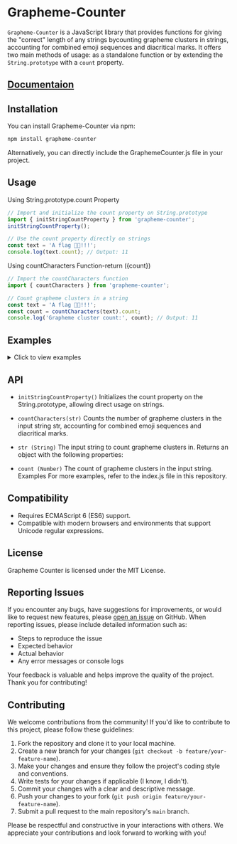 # Grapheme-Counter

`Grapheme-Counter` is a JavaScript library that provides functions for giving the "correct" length of any strings bycounting grapheme clusters in strings, accounting for combined emoji sequences and diacritical marks. It offers two main methods of usage: as a standalone function or by extending the `String.prototype` with a `count` property.

## [Documentaion](documentation.md)

## Installation

You can install Grapheme-Counter via npm:

```bash
npm install grapheme-counter
```
Alternatively, you can directly include the GraphemeCounter.js file in your project.

## Usage

Using String.prototype.count Property
```js
// Import and initialize the count property on String.prototype
import { initStringCountProperty } from 'grapheme-counter';
initStringCountProperty();

// Use the count property directly on strings
const text = 'A flag 🏳️‍🌈!!!';
console.log(text.count); // Output: 11
```
Using countCharacters Function-return ({count})
```js
// Import the countCharacters function
import { countCharacters } from 'grapheme-counter';

// Count grapheme clusters in a string
const text = 'A flag 🏳️‍🌈!!!';
const count = countCharacters(text).count;
console.log('Grapheme cluster count:', count); // Output: 11
```


## Examples
<details>
  <summary>Click to view examples</summary>

  <pre><code class="language-javascript">
    const examples = {
        Greek: "Γειά σου Κόσμε",// 14
        Korean: "안녕하세요 세상",// 8
        Hebrew: "שלום עולם",// 9
        Arabic: "مرحبا بالعالم",// 13
        Russian: "Привет, мир",// 11
        Japanese: "こんにちは、世界",// 8
        Chinese: "你好，世界",// 5
        RainbowFlag: "🏳️‍🌈",// 1
        Family: "👨‍👩‍👧‍👦👨‍👨‍👧‍👧👩‍👩‍👦‍👦👩‍👧‍👧👨‍👦‍👦",// 5
        Man: "👨‍",// 1
        Text: "tex  t",// 6
        Click: "̰Click",// 5
        Gujarati: "જૂની ગુજરાતી",// 7
        Sinhala: "දන්නවා",//
        Dream: "rêve",// 4
        Math: "∀x ∈ ℝ: ∑(x_i) = ∫(f(x) dx)",// 27
        EgyptianHieroglyphs: "𓇓𓏏𓈖𓂋 𓆣𓍑𓆓𓎛",// 9
        WavingIntlFlag1:"\ud83c\udff4\udb40\udc67\udb40\udc62\udb40\udc65\udb40\udc6e\udb40\udc67\udb40\udc7f",// 1
        WavingIntlFlag2:"🏴",// 1
        BlackFlag: "🏴",// 1
        testSinhala: "ඐ" // 1
    };

    for (const [language, str] of Object.entries(examples)) {
         console.log(`${language}: ${str}:\n ${str.count}`);
    }

  </code></pre>
</details>

## API

* `initStringCountProperty()`
Initializes the count property on the String.prototype, allowing direct usage on strings.

* `countCharacters(str)`
Counts the number of grapheme clusters in the input string str, accounting for combined emoji sequences and diacritical marks.

* `str (String)`
The input string to count grapheme clusters in.
Returns an object with the following properties:

* `count (Number)`
The count of grapheme clusters in the input string.
Examples
For more examples, refer to the index.js file in this repository.

## Compatibility
* Requires ECMAScript 6 (ES6) support.
* Compatible with modern browsers and environments that support Unicode regular expressions.
## License
Grapheme Counter is licensed under the MIT License.


## Reporting Issues

If you encounter any bugs, have suggestions for improvements, or would like to request new features, please [open an issue](link-to-issues) on GitHub. When reporting issues, please include detailed information such as:

- Steps to reproduce the issue
- Expected behavior
- Actual behavior
- Any error messages or console logs

Your feedback is valuable and helps improve the quality of the project. Thank you for contributing!



## Contributing

We welcome contributions from the community! If you'd like to contribute to this project, please follow these guidelines:

1. Fork the repository and clone it to your local machine.
2. Create a new branch for your changes (`git checkout -b feature/your-feature-name`).
3. Make your changes and ensure they follow the project's coding style and conventions.
4. Write tests for your changes if applicable (I know, I didn't).
5. Commit your changes with a clear and descriptive message.
6. Push your changes to your fork (`git push origin feature/your-feature-name`).
7. Submit a pull request to the main repository's `main` branch.

Please be respectful and constructive in your interactions with others. We appreciate your contributions and look forward to working with you!
